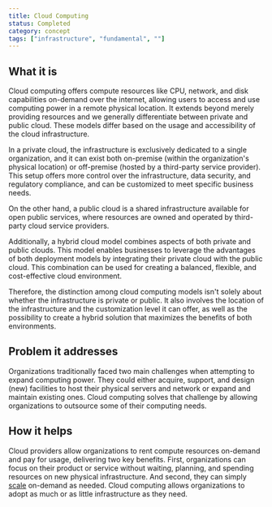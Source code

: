 ```yaml
---
title: Cloud Computing
status: Completed
category: concept
tags: ["infrastructure", "fundamental", ""]
---
```


## What it is

Cloud computing offers compute resources like CPU, network, and disk capabilities on-demand over the internet, allowing users to access and use computing power in a remote physical location. 
It extends beyond merely providing resources and we generally differentiate between private and public cloud. These models differ based on the usage and accessibility of the cloud infrastructure.

In a private cloud, the infrastructure is exclusively dedicated to a single organization, 
and it can exist both on-premise (within the organization's physical location) or off-premise (hosted by a third-party service provider). 
This setup offers more control over the infrastructure, data security, and regulatory compliance, 
and can be customized to meet specific business needs.

On the other hand, a public cloud is a shared infrastructure available for open public services, 
where resources are owned and operated by third-party cloud service providers. 

Additionally, a hybrid cloud model combines aspects of both private and public clouds. This model enables businesses to leverage the advantages of both deployment models by integrating their private cloud with the public cloud. This combination can be used for creating a balanced, flexible, and cost-effective cloud environment.

Therefore, the distinction among cloud computing models isn't solely about whether the infrastructure is private or public. It also involves the location of the infrastructure and the customization level it can offer, as well as the possibility to create a hybrid solution that maximizes the benefits of both environments.

## Problem it addresses

Organizations traditionally faced two main challenges when attempting to expand computing power. 
They could either acquire, support, and design (new) facilities to host their physical servers and network or expand and maintain existing ones. 
Cloud computing solves that challenge by allowing organizations to outsource some of their computing needs. 

## How it helps

Cloud providers allow organizations to rent compute resources on-demand and pay for usage, delivering two key benefits.
First, organizations can focus on their product or service without waiting, planning, and spending resources on new physical infrastructure. And second, they can simply [scale](/scalability/) on-demand as needed.
Cloud computing allows organizations to adopt as much or as little infrastructure as they need.
